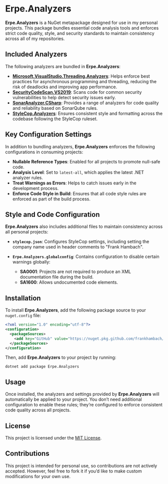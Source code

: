 # Erpe.**Analyzers**

**Erpe.Analyzers** is a NuGet metapackage designed for use in my personal projects. This package bundles essential code analysis tools and enforces strict code quality, style, and security standards to maintain consistency across all of my repositories.

## Included Analyzers

The following analyzers are bundled in **Erpe.Analyzers**:

- **[Microsoft.VisualStudio.Threading.Analyzers](https://github.com/microsoft/vs-threading/blob/master/doc/analyzers/index.md)**: Helps enforce best practices for asynchronous programming and threading, reducing the risk of deadlocks and improving app performance.
- **[SecurityCodeScan.VS2019](https://security-code-scan.github.io/)**: Scans code for common security vulnerabilities to help detect security issues early.
- **[SonarAnalyzer.CSharp](https://github.com/SonarSource/sonar-dotnet)**: Provides a range of analyzers for code quality and reliability based on SonarQube rules.
- **[StyleCop.Analyzers](https://github.com/DotNetAnalyzers/StyleCopAnalyzers)**: Ensures consistent style and formatting across the codebase following the StyleCop ruleset.

## Key Configuration Settings

In addition to bundling analyzers, **Erpe.Analyzers** enforces the following configurations in consuming projects:

- **Nullable Reference Types**: Enabled for all projects to promote null-safe code.
- **Analysis Level**: Set to `latest-all`, which applies the latest .NET analyzer rules.
- **Treat Warnings as Errors**: Helps to catch issues early in the development process.
- **Enforce Code Style in Build**: Ensures that all code style rules are enforced as part of the build process.

## Style and Code Configuration

**Erpe.Analyzers** also includes additional files to maintain consistency across all personal projects:

- **`stylecop.json`**: Configures StyleCop settings, including setting the company name used in header comments to "Frank Hambach".

- **`Erpe.Analyzers.globalconfig`**: Contains configuration to disable certain warnings globally:
    - **SA0001**: Projects are not required to produce an XML documentation file during the build.
    - **SA1600**: Allows undocumented code elements.

## Installation

To install **Erpe.Analyzers**, add the following package source to your `nuget.config` file:

```xml
<?xml version="1.0" encoding="utf-8"?>
<configuration>
  <packageSources>
    <add key="GitHub" value="https://nuget.pkg.github.com/frankhambach/index.json" />
  </packageSources>
</configuration>
```

Then, add **Erpe.Analyzers** to your project by running:

```shell
dotnet add package Erpe.Analyzers
```

## Usage

Once installed, the analyzers and settings provided by **Erpe.Analyzers** will automatically be applied to your project. You don’t need additional configuration to enable these rules; they’re configured to enforce consistent code quality across all projects.

## License

This project is licensed under the [MIT License](https://opensource.org/license/mit).

## Contributions

This project is intended for personal use, so contributions are not actively accepted. However, feel free to fork it if you’d like to make custom modifications for your own use.
